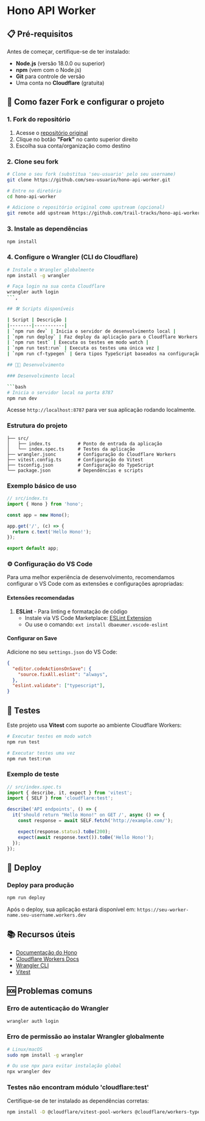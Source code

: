 # Hono API Worker

## 📋 Pré-requisitos

Antes de começar, certifique-se de ter instalado:

- **Node.js** (versão 18.0.0 ou superior)
- **npm** (vem com o Node.js)
- **Git** para controle de versão
- Uma conta no **Cloudflare** (gratuita)

## 🍴 Como fazer Fork e configurar o projeto

### 1. Fork do repositório

1. Acesse o [repositório original](https://github.com/trail-tracks/hono-api-worker)
2. Clique no botão **"Fork"** no canto superior direito
3. Escolha sua conta/organização como destino

### 2. Clone seu fork

```bash
# Clone o seu fork (substitua 'seu-usuario' pelo seu username)
git clone https://github.com/seu-usuario/hono-api-worker.git

# Entre no diretório
cd hono-api-worker

# Adicione o repositório original como upstream (opcional)
git remote add upstream https://github.com/trail-tracks/hono-api-worker.git
```

### 3. Instale as dependências

```bash
npm install
```

### 4. Configure o Wrangler (CLI do Cloudflare)

```bash
# Instale o Wrangler globalmente
npm install -g wrangler

# Faça login na sua conta Cloudflare
wrangler auth login
```,

## 🛠️ Scripts disponíveis

| Script | Descrição |
|--------|-----------|
| `npm run dev` | Inicia o servidor de desenvolvimento local |
| `npm run deploy` | Faz deploy da aplicação para o Cloudflare Workers |
| `npm run test` | Executa os testes em modo watch |
| `npm run test:run` | Executa os testes uma única vez |
| `npm run cf-typegen` | Gera tipos TypeScript baseados na configuração do Workers |

## 🧑‍💻 Desenvolvimento

### Desenvolvimento local

```bash
# Inicia o servidor local na porta 8787
npm run dev
```

Acesse `http://localhost:8787` para ver sua aplicação rodando localmente.

### Estrutura do projeto

```
├── src/
│   ├── index.ts          # Ponto de entrada da aplicação
│   └── index.spec.ts     # Testes da aplicação
├── wrangler.jsonc        # Configuração do Cloudflare Workers
├── vitest.config.ts      # Configuração do Vitest
├── tsconfig.json         # Configuração do TypeScript
└── package.json          # Dependências e scripts
```

### Exemplo básico de uso

```typescript
// src/index.ts
import { Hono } from 'hono';

const app = new Hono();

app.get('/', (c) => {
  return c.text('Hello Hono!');
});

export default app;
```

### ⚙️ Configuração do VS Code

Para uma melhor experiência de desenvolvimento, recomendamos configurar o VS Code com as extensões e configurações apropriadas:

#### Extensões recomendadas

1. **ESLint** - Para linting e formatação de código 
   - Instale via VS Code Marketplace: [ESLint Extension](https://marketplace.visualstudio.com/items?itemName=dbaeumer.vscode-eslint)
   - Ou use o comando: `ext install dbaeumer.vscode-eslint`

#### Configurar on Save

Adicione no seu `settings.json` do VS Code:

```json
{
  "editor.codeActionsOnSave": {
    "source.fixAll.eslint": "always",
  },
  "eslint.validate": ["typescript"],
}
```

## 🧪 Testes

Este projeto usa **Vitest** com suporte ao ambiente Cloudflare Workers:

```bash
# Executar testes em modo watch
npm run test

# Executar testes uma vez
npm run test:run
```

### Exemplo de teste

```typescript
// src/index.spec.ts
import { describe, it, expect } from 'vitest';
import { SELF } from 'cloudflare:test';

describe('API endpoints', () => {
  it('should return "Hello Hono!" on GET /', async () => {
    const response = await SELF.fetch('http://example.com/');

    expect(response.status).toBe(200);
    expect(await response.text()).toBe('Hello Hono!');
  });
});
```

## 🚀 Deploy

### Deploy para produção

```bash
npm run deploy
```

Após o deploy, sua aplicação estará disponível em:
`https://seu-worker-name.seu-username.workers.dev`

## 📚 Recursos úteis

- [Documentação do Hono](https://hono.dev/)
- [Cloudflare Workers Docs](https://developers.cloudflare.com/workers/)
- [Wrangler CLI](https://developers.cloudflare.com/workers/wrangler/)
- [Vitest](https://vitest.dev/)

## 🆘 Problemas comuns

### Erro de autenticação do Wrangler
```bash
wrangler auth login
```

### Erro de permissão ao instalar Wrangler globalmente
```bash
# Linux/macOS
sudo npm install -g wrangler

# Ou use npx para evitar instalação global
npx wrangler dev
```

### Testes não encontram módulo 'cloudflare:test'
Certifique-se de ter instalado as dependências corretas:
```bash
npm install -D @cloudflare/vitest-pool-workers @cloudflare/workers-types
```
